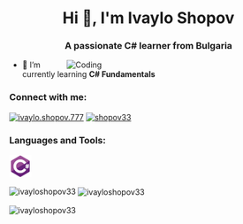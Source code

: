 <h1 align="center">Hi 👋, I'm Ivaylo Shopov</h1>
<h3 align="center">A passionate C# learner from Bulgaria</h3>
<img align="right" alt="Coding" width="400" src="https://cdn.dribbble.com/users/1162077/screenshots/3848914/programmer.gif">

- 🌱 I’m currently learning **C# Fundamentals**

<h3 align="left">Connect with me:</h3>
<p align="left">
<a href="https://fb.com/ivaylo.shopov.777" target="blank"><img align="center" src="https://raw.githubusercontent.com/rahuldkjain/github-profile-readme-generator/master/src/images/icons/Social/facebook.svg" alt="ivaylo.shopov.777" height="30" width="40" /></a>
<a href="https://instagram.com/shopov33" target="blank"><img align="center" src="https://raw.githubusercontent.com/rahuldkjain/github-profile-readme-generator/master/src/images/icons/Social/instagram.svg" alt="shopov33" height="30" width="40" /></a>
</p>

<h3 align="left">Languages and Tools:</h3>
<p align="left"> <a href="https://www.w3schools.com/cs/" target="_blank" rel="noreferrer"> <img src="https://raw.githubusercontent.com/devicons/devicon/master/icons/csharp/csharp-original.svg" alt="csharp" width="40" height="40"/> </a> </p>

<p><img align="left" src="https://github-readme-stats.vercel.app/api/top-langs?username=ivayloshopov33&show_icons=true&locale=en&layout=compact" alt="ivayloshopov33" /></p>

<p>&nbsp;<img align="center" src="https://github-readme-stats.vercel.app/api?username=ivayloshopov33&show_icons=true&locale=en" alt="ivayloshopov33" /></p>

<p><img align="center" src="https://github-readme-streak-stats.herokuapp.com/?user=ivayloshopov33&" alt="ivayloshopov33" /></p>
